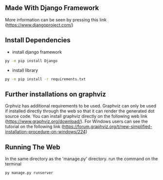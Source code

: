 ## Made With Django Framework

More information can be seen by pressing this link (https://www.djangoproject.com/)

## Install Dependencies

- install django framework
```bash
py -m pip install Django
```

- install library 
```bash
py -m pip install -r requirements.txt
```
## Further installations on graphviz

Grphviz has additional requirements to be used. Graphviz can only be used if installed directly through the web so that it can render the generated dot source code. You can install graphviz directly on the following web link (https://www.graphviz.org/download/). For Windows users can see the tutorial on the following link (https://forum.graphviz.org/t/new-simplified-installation-procedure-on-windows/224)

## Running The Web

In the same directory as the 'manage.py' directory. run the command on the terminal 

```bash
py manage.py runserver
```